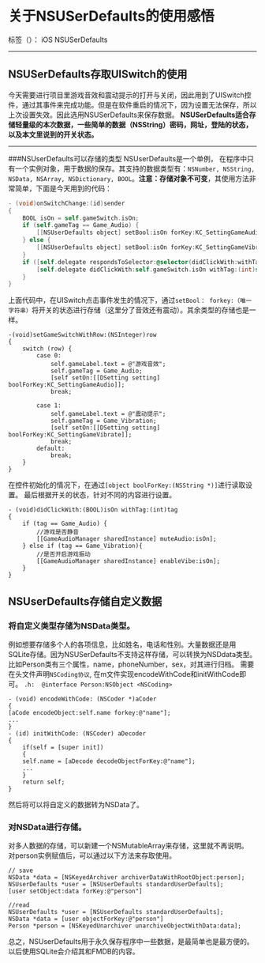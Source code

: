 ﻿# 关于NSUSerDefaults的使用感悟

标签（）： iOS NSUSerDefaults

---

## NSUSerDefaults存取UISwitch的使用
今天需要进行项目里游戏音效和震动提示的打开与关闭，因此用到了UISwitch控件，通过其事件来完成功能。但是在软件重启的情况下，因为设置无法保存，所以上次设置失效。因此选用NSUSerDefaults来保存数据。
**NSUSerDefaults适合存储轻量级的本次数据，一些简单的数据（NSString）密码，网址，登陆的状态，以及本文里说到的开关状态。**


----------
###NSUserDefaults可以存储的类型
NSUserDefaults是一个单例， 在程序中只有一个实例对象，用于数据的保存。其支持的数据类型有：`NSNumber, NSString, NSData, NSArray, NSDictionary, BOOL`。**注意：存储对象不可变**，其使用方法非常简单，下面是今天用到的代码：
```Objective-C
- (void)onSwitchChange:(id)sender
{
    BOOL isOn = self.gameSwitch.isOn;
    if (self.gameTag == Game_Audio) {
        [[NSUserDefaults object] setBool:isOn forKey:KC_SettingGameAudio];
    } else {
        [[NSUserDefaults object] setBool:isOn forKey:KC_SettingGameVibrate];
    }
    if ([self.delegate respondsToSelector:@selector(didClickWith:withTag:)]) {
        [self.delegate didClickWith:self.gameSwitch.isOn withTag:(int)self.gameTag];
    }
}
```
上面代码中，在UISwitch点击事件发生的情况下，通过`setBool： forkey:（唯一字符串）`将开关的状态进行存储（这里分了音效还有震动）。其余类型的存储也是一样。
```
-(void)setGameSwitchWithRow:(NSInteger)row
{
    switch (row) {
        case 0:
            self.gameLabel.text = @"游戏音效";
            self.gameTag = Game_Audio;
            [self setOn:[[DSetting setting] boolForKey:KC_SettingGameAudio]];
            break;
            
        case 1:
            self.gameLabel.text = @"震动提示";
            self.gameTag = Game_Vibration;
            [self setOn:[[DSetting setting] boolForKey:KC_SettingGameVibrate]];
            break;
        default:
            break;
    }
}
```
在控件初始化的情况下，在通过`[object boolForKey:(NSString *)]`进行读取设置。
最后根据开关的状态，针对不同的内容进行设置。
```
- (void)didClickWith:(BOOL)isOn withTag:(int)tag
{
    if (tag == Game_Audio) {
        //游戏是否静音
        [[GameAudioManager sharedInstance] muteAudio:isOn];
    } else if (tag == Game_Vibration){
        //是否开启游戏振动
        [[GameAudioManager sharedInstance] enableVibe:isOn];
    }
}
```

## NSUserDefaults存储自定义数据
### 将自定义类型存储为NSData类型。
例如想要存储多个人的各项信息，比如姓名，电话和性别。大量数据还是用SQLite存储。因为NSUSerDefaults不支持这样存储，可以转换为NSDdata类型。
比如Person类有三个属性，name，phoneNumber，sex，对其进行归档。
需要在头文件声明`NSCoding协议`, 在m文件实现encodeWithCode和initWithCode即可。
`.h:  @interface Person:NSObject <NSCoding>`
```.m:
- (void) encodeWithCode: (NSCoder *)aCoder
{
[aCode encodeObject:self.name forkey:@"name"];
...
}
- (id) initWithCode: (NSCoder) aDecoder
{
    if(self = [super init])
    {
    self.name = [aDecode decodeObjectForKey:@"name"];
    ...
    }
    return self;
}
```
然后将可以将自定义的数据转为NSData了。

### 对NSData进行存储。
对多人数据的存储，可以新建一个NSMutableArray来存储，这里就不再说明。
对person实例赋值后，可以通过以下方法来存取使用。
```
// save
NSData *data = [NSKeyedArchiver archiverDataWithRootObject:person];
NSUserDefaults *user = [NSUserDefaults standardUserDefaults];
[user setObject:data forKey:@"person"]

//read
NSUserDefaults *user = [NSUserDefaults standardUserDefaults];
NSData *data = [user objectForKey:@"person"]
Person *person = [NSKeyedUnarchiver unarchiveObjectWithData:data];
```

总之，NSUserDefaults用于永久保存程序中一些数据，是最简单也是最方便的。以后使用SQLite会介绍其和FMDB的内容。





